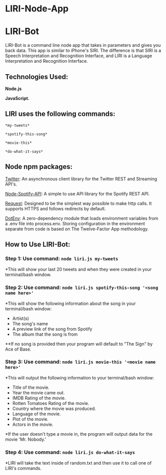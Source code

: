 # LIRI-Node-App

# LIRI-Bot #

LIRI-Bot is a command line node app that takes in parameters and gives you back data. This app is similar to iPhone's SIRI. The difference is that SIRI is a Speech Interpretation and Recognition Interface, and LIRI is a Language Interpretation and Recognition Interface.

## Technologies Used: ##
**Node.js**

**JavaScript.**

## LIRI uses the following commands: ##

    *my-tweets*

    *spotify-this-song*

    *movie-this*

    *do-what-it-says*

## Node npm packages: ##

[Twitter](http://https://www.npmjs.com/package/twitter "Twitter"): An asynchronous client library for the Twitter REST and Streaming API's.

[Node-Spotify-API](http://www.npmjs.com/package/node-spotify-api "Node-Spotify-API"): A simple to use API library for the Spotify REST API.

[Request](http://www.npmjs.com/package/request "Request"): Designed to be the simplest way possible to make http calls. It supports HTTPS and follows redirects by default.

[DotEnv](http://www.npmjs.com/package/dotenv "DotEnv"): A zero-dependency module that loads environment variables from a .env file into process.env. Storing configuration in the environment separate from code is based on The Twelve-Factor App methodology.

## How to Use LIRI-Bot:  ##

### Step 1: Use command: `node liri.js my-tweets`  ###
*This will show your last 20 tweets and when they were created in your terminal/bash window.

### Step 2: Use command: `node liri.js spotify-this-song '<song name here>' ` ###
*This will show the following information about the song in your terminal/bash window:

- Artist(s) 
- The song's name
- A preview link of the song from Spotify 
- The album that the song is from

**If no song is provided then your program will default to "The Sign" by Ace of Base.

### Step 3: Use command: `node liri.js movie-this '<movie name here>' `  ###
*This will output the following information to your terminal/bash window:

- Title of the movie.
- Year the movie came out.
- IMDB Rating of the movie.
- Rotten Tomatoes Rating of the movie.
- Country where the movie was produced.
- Language of the movie.
- Plot of the movie.
- Actors in the movie.

*If the user doesn't type a movie in, the program will output data for the movie 'Mr. Nobody.'

### Step 4: Use command: `node liri.js do-what-it-says` ###
*LIRI will take the text inside of random.txt and then use it to call one of LIRI's commands.
